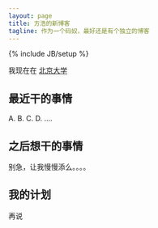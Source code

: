 ```yaml
---
layout: page
title: 方浩的新博客
tagline: 作为一个码奴，最好还是有个独立的博客
---
```

{% include JB/setup %}

我现在在 [北京大学](http://www.pku.edu.cn)



## 最近干的事情

A.
B.
C.
D.
....


    
## 之后想干的事情

别急，让我慢慢添么。。。。



## 我的计划

   再说


